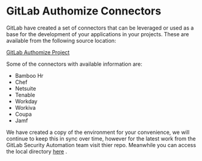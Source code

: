 # GitLab Authomize Connectors
GitLab have created a set of connectors that can be leveraged or used as a base for the development of your applications in your projects. These are available from the following source location:

[GitLab Authomize Project](https://gitlab.com/gitlab-com/gl-security/engineering-and-research/automation-team/authomize/-/tree/main)

Some of the connectors with available information are:

 - Bamboo Hr
 - Chef
 - Netsuite
 - Tenable
 - Workday
 - Workiva
 - Coupa
 - Jamf

 We have created a copy of the environment for your convenience, we will continue to keep this in sync over time, however for the latest work from the GitLab Security Automation team visit thier repo. Meanwhile you can access the local directory [here](./GitLab-Authomize/) .